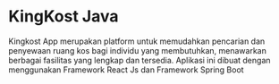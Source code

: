 # KingKost Java
Kingkost App merupakan platform untuk memudahkan pencarian dan penyewaan ruang kos bagi individu yang membutuhkan, menawarkan berbagai fasilitas yang lengkap dan tersedia. Aplikasi ini dibuat dengan menggunakan Framework React Js dan Framework Spring Boot 
